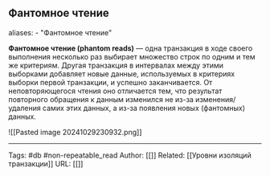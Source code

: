 ## Фантомное чтение
aliases: 
	- "Фантомное чтение"

**Фантомное чтение (phantom reads)** — одна транзакция в ходе своего выполнения несколько раз выбирает множество строк по одним и тем же критериям. Другая транзакция в интервалах между этими выборками добавляет новые данные, используемых в критериях выборки первой транзакции, и успешно заканчивается. От неповторяющегося чтения оно отличается тем, что результат повторного обращения к данным изменился не из-за изменения/удаления самих этих данных, а из-за появления новых (фантомных) данных.

![[Pasted image 20241029230932.png]]

---
Tags: #db #non-repeatable_read
Author: [[]]
Related: [[Уровни изоляций транзакции]]
URL: [[]]